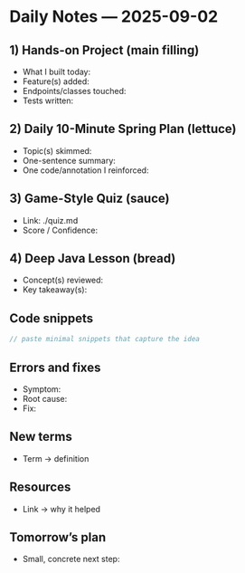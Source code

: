 # Daily Notes — 2025-09-02

## 1) Hands-on Project (main filling)
- What I built today:
- Feature(s) added:
- Endpoints/classes touched:
- Tests written:

## 2) Daily 10-Minute Spring Plan (lettuce)
- Topic(s) skimmed:
- One-sentence summary:
- One code/annotation I reinforced:

## 3) Game-Style Quiz (sauce)
- Link: ./quiz.md
- Score / Confidence:

## 4) Deep Java Lesson (bread)
- Concept(s) reviewed:
- Key takeaway(s):

## Code snippets
```java
// paste minimal snippets that capture the idea
```

## Errors and fixes
- Symptom:
- Root cause:
- Fix:

## New terms
- Term → definition

## Resources
- Link → why it helped

## Tomorrow’s plan
- Small, concrete next step: